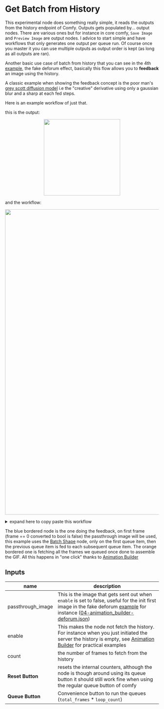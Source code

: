 # Get Batch from History

This experimental node does something really simple, it reads the outputs from the history endpoint of Comfy.
Outputs gets populated by... output nodes. There are various ones but  for instance in core comfy, `Save Image` and `Preview Image` are output nodes.
I advice to start simple and have workflows that only generates one output per queue run. Of course once you master it you can use multiple outputs as output order is kept (as long as all outputs are ran).

Another basic use case of batch from history that you can see in the 4th [example](Examples), the fake deforum effect, basically this flow allows you to **feedback** an image using the history.

A classic example when showing the feedback concept is the poor man's [grey scott diffusion model](https://groups.csail.mit.edu/mac/projects/amorphous/GrayScott/) i.e the "creative" derivative using only a gaussian blur and a sharp at each fed steps. 

 
Here is an example workflow of just that.

this is the output:  
<p align=center>
<img width=250 src="https://github.com/melMass/comfy_mtb/assets/7041726/162fb62e-96d4-4843-8902-19d59c536469"/>
</p>

and the workflow:
<p align=center>  
<img width=1000 src="https://github.com/melMass/comfy_mtb/assets/7041726/11257918-86ff-4ddd-8d08-f2a59f7f45a2"/>
</p>

<details><summary>expand here to copy paste this workflow</summary>

```json
{"last_node_id":13,"last_link_id":16,"nodes":[{"id":3,"type":"Get Batch From History (mtb)","pos":[401,280],"size":[315,130],"flags":{},"order":4,"mode":0,"inputs":[{"name":"passthrough_image","type":"IMAGE","link":2,"slot_index":0},{"name":"enable","type":"BOOLEAN","link":16,"widget":{"name":"enable"}}],"outputs":[{"name":"images","type":"IMAGE","links":[8],"shape":3,"slot_index":0}],"properties":{"Node name for S&R":"Get Batch From History (mtb)"},"widgets_values":[false,1,0,357]},{"id":1,"type":"Batch Shape (mtb)","pos":[90,228],"size":[210,310],"flags":{},"order":0,"mode":0,"outputs":[{"name":"IMAGE","type":"IMAGE","links":[2],"shape":3,"slot_index":0}],"properties":{"Node name for S&R":"Batch Shape (mtb)"},"widgets_values":[1,"Box",512,512,229,"#ffffff","#000000","#000000",0,0]},{"id":10,"type":"Blur (mtb)","pos":[733,282],"size":[315,82],"flags":{},"order":6,"mode":0,"inputs":[{"name":"image","type":"IMAGE","link":8}],"outputs":[{"name":"IMAGE","type":"IMAGE","links":[14],"shape":3,"slot_index":0}],"properties":{"Node name for S&R":"Blur (mtb)"},"widgets_values":[8,6]},{"id":13,"type":"Sharpen (mtb)","pos":[1067,280],"size":[315,130],"flags":{},"order":7,"mode":0,"inputs":[{"name":"image","type":"IMAGE","link":14}],"outputs":[{"name":"IMAGE","type":"IMAGE","links":[15],"shape":3,"slot_index":0}],"properties":{"Node name for S&R":"Sharpen (mtb)"},"widgets_values":[31,1,1,1]},{"id":2,"type":"PreviewImage","pos":[1404,278],"size":[210,246],"flags":{},"order":8,"mode":0,"inputs":[{"name":"images","type":"IMAGE","link":15}],"properties":{"Node name for S&R":"PreviewImage"}},{"id":6,"type":"Int To Bool (mtb)","pos":[153,597],"size":[210,42.27488708496094],"flags":{},"order":2,"mode":0,"inputs":[{"name":"int","type":"INT","link":4,"widget":{"name":"int"}}],"outputs":[{"name":"BOOLEAN","type":"BOOLEAN","links":[16],"shape":3,"slot_index":0}],"properties":{"Node name for S&R":"Int To Bool (mtb)"},"widgets_values":[0]},{"id":9,"type":"Get Batch From History (mtb)","pos":[181,706],"size":[315,130],"flags":{},"order":3,"mode":0,"inputs":[{"name":"passthrough_image","type":"IMAGE","link":null,"slot_index":0},{"name":"enable","type":"BOOLEAN","link":6,"widget":{"name":"enable"}}],"outputs":[{"name":"images","type":"IMAGE","links":[7],"shape":3,"slot_index":0}],"properties":{"Node name for S&R":"Get Batch From History (mtb)"},"widgets_values":[true,44,0,357]},{"id":7,"type":"Save Gif (mtb)","pos":[567,703],"size":[210,372],"flags":{},"order":5,"mode":0,"inputs":[{"name":"image","type":"IMAGE","link":7}],"properties":{"Node name for S&R":"Save Gif (mtb)"},"widgets_values":[20,1,false,true,"nearest","/view?filename=25d12cbdb5.gif&subfolder=&type=output"]},{"id":4,"type":"Animation Builder (mtb)","pos":[-110,596],"size":[210,318],"flags":{},"order":1,"mode":0,"outputs":[{"name":"frame","type":"INT","links":[4],"shape":3,"slot_index":0},{"name":"0-1 (scaled)","type":"FLOAT","links":null,"shape":3},{"name":"count","type":"INT","links":null,"shape":3},{"name":"loop_ended","type":"BOOLEAN","links":[6],"shape":3,"slot_index":3}],"properties":{"Node name for S&R":"Animation Builder (mtb)"},"widgets_values":[45,1,1,0,0,"Idle","Iteration: Idle","reset","queue"]}],"links":[[2,1,0,3,0,"IMAGE"],[4,4,0,6,0,"INT"],[6,4,3,9,1,"BOOLEAN"],[7,9,0,7,0,"IMAGE"],[8,3,0,10,0,"IMAGE"],[14,10,0,13,0,"IMAGE"],[15,13,0,2,0,"IMAGE"],[16,6,0,3,1,"BOOLEAN"]],"groups":[],"config":{},"extra":{},"version":0.4}
```

</details>

The blue bordered node is the one doing the feedback, on first frame (frame == 0 converted to bool is false) the passthrough image will be used, this example uses the [Batch Shape](nodes-batch-shape) node, only on the first queue item, then the previous queue item is fed to each subsequent queue item.
The orange bordered one is fetching all the frames we queued once done to assemble the GIF. All this happens in "one click" thanks to [Animation Builder](nodes-animation-builder)


## Inputs
|name|description|
|-|-|
|passthrough_image | This is the image that gets sent out when `enable` is set to false, useful for the init first image in the fake deforum [example](Examples) for instance ([04-animation_builder-deforum.json](https://github.com/melMass/comfy_mtb/blob/main/examples/04-animation_builder-deforum.json)) |
|enable | This makes the node not fetch the history. For instance when you just initiated the server the history is empty, see [Animation Builder](nodes-animation-builder) for practical examples |
|count | the number of frames to fetch from the history |
| **Reset Button** | resets the internal counters, although the node is though around using its queue button it should still work fine when using the regular queue button of comfy |
| **Queue Button** | Convenience button to run the queues (`total_frames` * `loop_count`) |